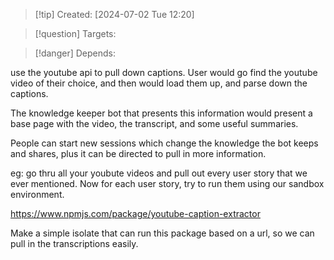 
>[!tip] Created: [2024-07-02 Tue 12:20]

>[!question] Targets: 

>[!danger] Depends: 

use the youtube api to pull down captions.
User would go find the youtube video of their choice, and then would load them up, and parse down the captions.

The knowledge keeper bot that presents this information would present a base page with the video, the transcript, and some useful summaries.

People can start new sessions which change the knowledge the bot keeps and shares, plus it can be directed to pull in more information.

eg: go thru all your youbute videos and pull out every user story that we ever mentioned.
Now for each user story, try to run them using our sandbox environment.

https://www.npmjs.com/package/youtube-caption-extractor

Make a simple isolate that can run this package based on a url, so we can pull in the transcriptions easily.